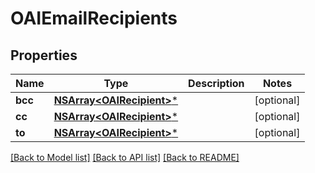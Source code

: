 # OAIEmailRecipients

## Properties
Name | Type | Description | Notes
------------ | ------------- | ------------- | -------------
**bcc** | [**NSArray&lt;OAIRecipient&gt;***](OAIRecipient) |  | [optional] 
**cc** | [**NSArray&lt;OAIRecipient&gt;***](OAIRecipient) |  | [optional] 
**to** | [**NSArray&lt;OAIRecipient&gt;***](OAIRecipient) |  | [optional] 

[[Back to Model list]](../README#documentation-for-models) [[Back to API list]](../README#documentation-for-api-endpoints) [[Back to README]](../README)


